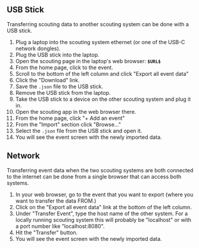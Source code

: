 ## USB Stick

Transferring scouting data to another scouting system can be done with a USB stick.

1. Plug a laptop into the scouting system ethernet (or one of the USB-C network dongles).
2. Plug the USB stick into the laptop.
3. Open the scouting page in the laptop's web browser: **`$URL$`**
4. From the home page, click to the event.
5. Scroll to the bottom of the left column and click "Export all event data"
6. Click the "Download" link.
7. Save the `.json` file to the USB stick.
8. Remove the USB stick from the laptop.
9. Take the USB stick to a device on the other scouting system and plug it in.
10. Open the scouting app in the web browser there.
11. From the home page, click "+ Add an event"
12. From the "Import" section click "Browse..."
13. Select the `.json` file from the USB stick and open it.
14. You will see the event screen with the newly imported data.

## Network

Transferring event data when the two scouting systems are both connected to the internet can be done from a single browser that can access both systems.

1. In your web browser, go to the event that you want to export (where you want to transfer the data FROM.)
2. Click on the "Export all event data" link at the bottom of the left column.
3. Under "Transfer Event", type the host name of the other system. For a locally running scouting system this will probably be "localhost" or with a port number like "localhost:8080".
4. Hit the "Transfer" button.
5. You will see the event screen with the newly imported data.
